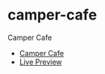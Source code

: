 # camper-cafe
 Camper Cafe
 <ul>
 <li><a href="https://raw.githubusercontent.com/CodrinGavan/camper-cafe/master/camper-cafe.png" width="400px">Camper Cafe</a> 
 </li>
 <li>
 <a href="https://codringavan.github.io/camper-cafe/">Live Preview</a>
 </li>
 </ul>